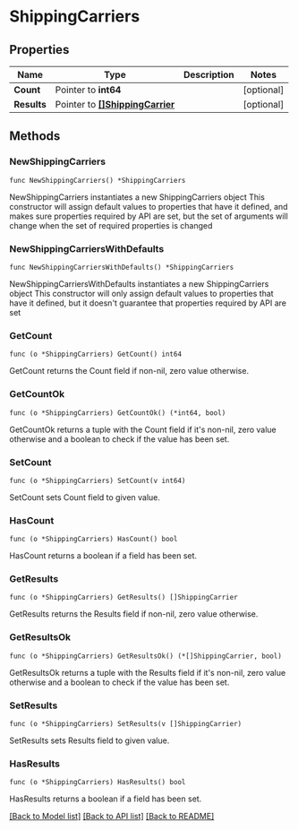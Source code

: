 # ShippingCarriers

## Properties

Name | Type | Description | Notes
------------ | ------------- | ------------- | -------------
**Count** | Pointer to **int64** |  | [optional] 
**Results** | Pointer to [**[]ShippingCarrier**](ShippingCarrier.md) |  | [optional] 

## Methods

### NewShippingCarriers

`func NewShippingCarriers() *ShippingCarriers`

NewShippingCarriers instantiates a new ShippingCarriers object
This constructor will assign default values to properties that have it defined,
and makes sure properties required by API are set, but the set of arguments
will change when the set of required properties is changed

### NewShippingCarriersWithDefaults

`func NewShippingCarriersWithDefaults() *ShippingCarriers`

NewShippingCarriersWithDefaults instantiates a new ShippingCarriers object
This constructor will only assign default values to properties that have it defined,
but it doesn't guarantee that properties required by API are set

### GetCount

`func (o *ShippingCarriers) GetCount() int64`

GetCount returns the Count field if non-nil, zero value otherwise.

### GetCountOk

`func (o *ShippingCarriers) GetCountOk() (*int64, bool)`

GetCountOk returns a tuple with the Count field if it's non-nil, zero value otherwise
and a boolean to check if the value has been set.

### SetCount

`func (o *ShippingCarriers) SetCount(v int64)`

SetCount sets Count field to given value.

### HasCount

`func (o *ShippingCarriers) HasCount() bool`

HasCount returns a boolean if a field has been set.

### GetResults

`func (o *ShippingCarriers) GetResults() []ShippingCarrier`

GetResults returns the Results field if non-nil, zero value otherwise.

### GetResultsOk

`func (o *ShippingCarriers) GetResultsOk() (*[]ShippingCarrier, bool)`

GetResultsOk returns a tuple with the Results field if it's non-nil, zero value otherwise
and a boolean to check if the value has been set.

### SetResults

`func (o *ShippingCarriers) SetResults(v []ShippingCarrier)`

SetResults sets Results field to given value.

### HasResults

`func (o *ShippingCarriers) HasResults() bool`

HasResults returns a boolean if a field has been set.


[[Back to Model list]](../README.md#documentation-for-models) [[Back to API list]](../README.md#documentation-for-api-endpoints) [[Back to README]](../README.md)


